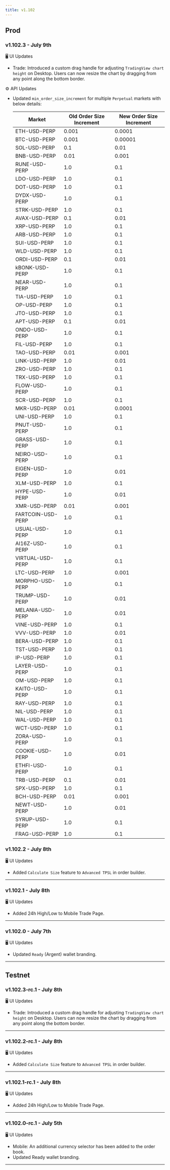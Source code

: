 ```yaml
---
title: v1.102
---
```

## Prod
### v1.102.3 - July 9th
🖥️  UI Updates 
*  Trade: Introduced a custom drag handle for adjusting `TradingView chart height` on Desktop. Users can now resize the chart by dragging from any point along the bottom border.

⚙️ API Updates
* Updated `min_order_size_increment` for multiple `Perpetual` markets with below details:

    | Market | Old Order Size Increment | New Order Size Increment |
    |--------|---------------|---------------|
    | ETH-USD-PERP | 0.001 | 0.0001 |
    | BTC-USD-PERP | 0.001 | 0.00001 |
    | SOL-USD-PERP | 0.1 | 0.01 |
    | BNB-USD-PERP | 0.01 | 0.001 |
    | RUNE-USD-PERP | 1.0 | 0.1 |
    | LDO-USD-PERP | 1.0 | 0.1 |
    | DOT-USD-PERP | 1.0 | 0.1 |
    | DYDX-USD-PERP | 1.0 | 0.1 |
    | STRK-USD-PERP | 1.0 | 0.1 |
    | AVAX-USD-PERP | 0.1 | 0.01 |
    | XRP-USD-PERP | 1.0 | 0.1 |
    | ARB-USD-PERP | 1.0 | 0.1 |
    | SUI-USD-PERP | 1.0 | 0.1 |
    | WLD-USD-PERP | 1.0 | 0.1 |
    | ORDI-USD-PERP | 0.1 | 0.01 |
    | kBONK-USD-PERP | 1.0 | 0.1 |
    | NEAR-USD-PERP | 1.0 | 0.1 |
    | TIA-USD-PERP | 1.0 | 0.1 |
    | OP-USD-PERP | 1.0 | 0.1 |
    | JTO-USD-PERP | 1.0 | 0.1 |
    | APT-USD-PERP | 0.1 | 0.01 |
    | ONDO-USD-PERP | 1.0 | 0.1 |
    | FIL-USD-PERP | 1.0 | 0.1 |
    | TAO-USD-PERP | 0.01 | 0.001 |
    | LINK-USD-PERP | 1.0 | 0.01 |
    | ZRO-USD-PERP | 1.0 | 0.1 |
    | TRX-USD-PERP | 1.0 | 0.1 |
    | FLOW-USD-PERP | 1.0 | 0.1 |
    | SCR-USD-PERP | 1.0 | 0.1 |
    | MKR-USD-PERP | 0.01 | 0.0001 |
    | UNI-USD-PERP | 1.0 | 0.1 |
    | PNUT-USD-PERP | 1.0 | 0.1 |
    | GRASS-USD-PERP | 1.0 | 0.1 |
    | NEIRO-USD-PERP | 1.0 | 0.1 |
    | EIGEN-USD-PERP | 1.0 | 0.01 |
    | XLM-USD-PERP | 1.0 | 0.1 |
    | HYPE-USD-PERP | 1.0 | 0.01 |
    | XMR-USD-PERP | 0.01 | 0.001 |
    | FARTCOIN-USD-PERP | 1.0 | 0.1 |
    | USUAL-USD-PERP | 1.0 | 0.1 |
    | AI16Z-USD-PERP | 1.0 | 0.1 |
    | VIRTUAL-USD-PERP | 1.0 | 0.1 |
    | LTC-USD-PERP | 1.0 | 0.001 |
    | MORPHO-USD-PERP | 1.0 | 0.1 |
    | TRUMP-USD-PERP | 1.0 | 0.01 |
    | MELANIA-USD-PERP | 1.0 | 0.01 |
    | VINE-USD-PERP | 1.0 | 0.1 |
    | VVV-USD-PERP | 1.0 | 0.01 |
    | BERA-USD-PERP | 1.0 | 0.1 |
    | TST-USD-PERP | 1.0 | 0.1 |
    | IP-USD-PERP | 1.0 | 0.1 |
    | LAYER-USD-PERP | 1.0 | 0.1 |
    | OM-USD-PERP | 1.0 | 0.1 |
    | KAITO-USD-PERP | 1.0 | 0.1 |
    | RAY-USD-PERP | 1.0 | 0.1 |
    | NIL-USD-PERP | 1.0 | 0.1 |
    | WAL-USD-PERP | 1.0 | 0.1 |
    | WCT-USD-PERP | 1.0 | 0.1 |
    | ZORA-USD-PERP | 1.0 | 0.1 |
    | COOKIE-USD-PERP | 1.0 | 0.01 |
    | ETHFI-USD-PERP | 1.0 | 0.1 |
    | TRB-USD-PERP | 0.1 | 0.01 |
    | SPX-USD-PERP | 1.0 | 0.1 |
    | BCH-USD-PERP | 0.01 | 0.001 |
    | NEWT-USD-PERP | 1.0 | 0.01 |
    | SYRUP-USD-PERP | 1.0 | 0.1 |
    | FRAG-USD-PERP | 1.0 | 0.1 |---
### v1.102.2 - July 8th
🖥️  UI Updates 
* Added `Calculate Size` feature to `Advanced TPSL` in order builder.
---
### v1.102.1 - July 8th
🖥️  UI Updates 
* Added 24h High/Low to Mobile Trade Page.
---
### v1.102.0 - July 7th
🖥️  UI Updates 
* Updated `Ready` (Argent) wallet branding.
---

## Testnet
### v1.102.3-rc.1 - July 8th
🖥️  UI Updates 
*  Trade: Introduced a custom drag handle for adjusting `TradingView chart height` on Desktop. Users can now resize the chart by dragging from any point along the bottom border.
---
### v1.102.2-rc.1 - July 8th
🖥️  UI Updates 
* Added `Calculate Size` feature to `Advanced TPSL` in order builder.
---
### v1.102.1-rc.1 - July 8th
🖥️  UI Updates 
* Added 24h High/Low to Mobile Trade Page.
---
### v1.102.0-rc.1 - July 5th
🖥️  UI Updates 
* Mobile: An additional currency selector has been added to the order book.
* Updated Ready wallet branding.
---
